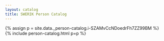 ```yaml
---
layout: catalog
title: SWERIK Person Catalog
---
```

{% assign p = site.data._person-catalog.i-SZAMvCcNDoedrFh7ZZ99BM %}
{% include person-catalog.html p=p %}

